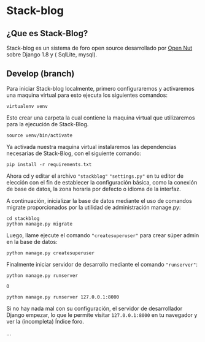 # Stack-blog

## ¿Que es Stack-Blog?

Stack-blog es un sistema de foro open source desarrollado por [Open Nut](http://opennut.net) sobre Django 1.8 y ( SqlLite, mysql).

## Develop (branch)

Para iniciar Stack-blog localmente, primero configuraremos y activaremos una maquina virtual para esto ejecuta los siguientes comandos:

```
virtualenv venv
```

Esto crear una carpeta la cual contiene la maquina virtual que utilizaremos para la ejecución de Stack-Blog.

```
source venv/bin/activate
```

Ya activada nuestra maquina virtual instalaremos las dependencias necesarias de Stack-Blog, con el siguiente comando:

```
pip install -r requirements.txt
```

Ahora cd y editar el archivo `"stackblog"` `"settings.py"` en tu editor de elección con el fin de establecer la configuración básica, como la conexión de base de datos, la zona horaria por defecto o idioma de la interfaz.

A continuación, inicializar la base de datos mediante el uso de comandos migrate proporcionados por la utilidad de administración manage.py:

```
cd stackblog
python manage.py migrate

```

Luego, llame ejecute el comando `"createsuperuser"` para crear súper admin en la base de datos:

```
python manage.py createsuperuser
```

Finalmente iniciar servidor de desarrollo mediante el comando `"runserver"`:

```
python manage.py runserver

O 

python manage.py runserver 127.0.0.1:8000
```

Si no hay nada mal con su configuración, el servidor de desarrollador Django empezar, lo que le permite visitar `127.0.0.1:8000` en tu navegador y ver la (incompleta) Índice foro.

...
